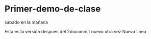 ﻿# Primer-demo-de-clase
sabado en la mañana

Esta es la versión despues del 2docommit
nuevo
otra vez
Nueva linea